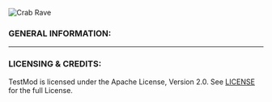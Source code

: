 ![Crab Rave](http://url/to/img.png)

### GENERAL INFORMATION:



---

### LICENSING & CREDITS:

TestMod is licensed under the Apache License, Version 2.0. See [LICENSE](https://github.com/LavaGang/TestMod/blob/master/LICENSE.md) for the full License.
